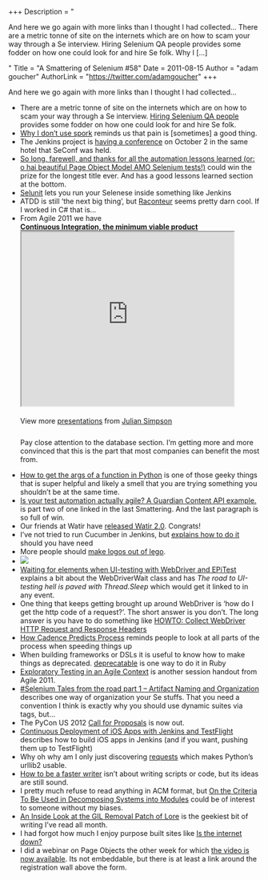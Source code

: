 +++
Description = "<p>And here we go again with more links than I thought I had collected… There are a metric tonne of site on the internets which are on how to scam your way through a Se interview. Hiring Selenium QA people provides some fodder on how one could look for and hire Se folk. Why I […]</p>"
Title = "A Smattering of Selenium #58"
Date = 2011-08-15
Author = "adam goucher"
AuthorLink = "https://twitter.com/adamgoucher"
+++

<p>And here we go again with more links than I thought I had collected&#8230;</p>
<ul>
<li>There are a metric tonne of site on the internets which are on how to scam your way through a Se interview. <a href="http://paulhammant.com/2011/08/04/hiring-selenium-quality-assurance-peope/">Hiring Selenium QA people</a> provides some fodder on how one could look for and hire Se folk.</li>
<li><a href="http://silkandspinach.net/2011/08/08/why-i-dont-use-spork/">Why I don’t use spork</a> reminds us that pain is [sometimes] a good thing.</li>
<li>The Jenkins project is <a href="http://jenkins-ci.org/content/jenkins-user-conference">having a conference</a> on October 2 in the same hotel that SeConf was held.</li>
<li><a href="http://weblogs.mozillazine.org/stephend/archives/2011/08/today_our_legac.html">So long, farewell, and thanks for all the automation lessons learned (or: o hai beautiful Page Object Model AMO Selenium tests!)</a> could win the prize for the longest title ever. And has a good lessons learned section at the bottom.</li>
<li><a href="http://www.selunit.org/">Selunit</a> lets you run your Selenese inside something like Jenkins</li>
<li>ATDD is still &#8216;the next big thing&#8217;, but <a href="http://raconteur.github.com/">Raconteur</a> seems pretty darn cool. If I worked in C# that is&#8230;</li>
<li>From Agile 2011 we have
<div style="width:425px;" id="__ss_8822420"> <strong><a href="http://www.slideshare.net/simpsonjulian/continuous-integration-the-minimum-viable-product" title="Continuous Integration, the minimum viable product" target="_blank">Continuous Integration, the minimum viable product</a></strong> <iframe src='https://www.slideshare.net/slideshow/embed_code/8822420' width='425' height='348' scrolling='no' allowfullscreen webkitallowfullscreen mozallowfullscreen></iframe> </p>
<div style="padding:5px 0 12px;"> View more <a href="http://www.slideshare.net/" target="_blank">presentations</a> from <a href="http://www.slideshare.net/simpsonjulian" target="_blank">Julian Simpson</a> </div>
</p></div>
<p>Pay close attention to the database section. I&#8217;m getting more and more convinced that this is the part that most companies can benefit the most from.</li>
<li><a href="https://gist.github.com/1138485">How to get the args of a function in Python</a> is one of those geeky things that is super helpful and likely a smell that you are trying something you shouldn&#8217;t be at the same time.</li>
<li><a href="http://www.investigatingsoftware.co.uk/2011/08/is-your-test-automation-actually-agile.html">Is your test automation actually agile? A Guardian Content API example.</a> is part two of one linked in the last Smattering. And the last paragraph is so full of win.</li>
<li>Our friends at Watir have <a href="http://watir.com/2011/08/11/watir-2-0/">released Watir 2.0</a>. Congrats!</li>
<li>I&#8217;ve not tried to run Cucumber in Jenkins, but <a href="http://www.cheezyworld.com/2011/08/09/running-your-cukes-in-jenkins/">explains how to do it</a> should you have need</li>
<li>More people should <a href="http://blog.mozilla.com/dolske/2010/12/15/firefox-is-made-of-lego/">make logos out of lego</a>.</li>
<li><img src="https://i0.wp.com/i.imgur.com/1WvaZ.jpg"></li>
<li><a href="http://www.popkram.com/blog/2011/08/waiting-for-elements-when-ui-testing-with-webdriver-and-epitest/">Waiting for elements when UI-testing with WebDriver and EPiTest</a> explains a bit about the WebDriverWait class and has <i>The road to UI-testing hell is paved with Thread.Sleep</i> which would get it linked to in any event.</li>
<li>One thing that keeps getting brought up around WebDriver is &#8216;how do I get the http code of a request?&#8217;. The short answer is you don&#8217;t. The long answer is you have to do something like <a href="http://www.supermind.org/blog/968/howto-collect-webdriver-http-request-and-response-headers">HOWTO: Collect WebDriver HTTP Request and Response Headers</a></li>
<li><a href="http://www.leanessays.com/2011/07/how-cadence-determines-process.html">How Cadence Predicts Process</a> reminds people to look at all parts of the process when speeding things up</li>
<li>When building frameworks or DSLs it is useful to know how to make things as deprecated. <a href="https://github.com/copiousfreetime/deprecatable">deprecatable</a> is one way to do it in Ruby</li>
<li><a href="http://testobsessed.com/wp-content/uploads/2011/08/ETinAgile-agile2011-final.pdf">Exploratory Testing in an Agile Context</a> is another session handout from Agile 2011.</li>
<li><a href="http://bornagainagilist.wordpress.com/2011/08/08/selenium-tales-from-the-road-part-1-artifact-naming-and-organization">#Selenium Tales from the road part 1 – Artifact Naming and Organization</a> describes one way of organization your Se stuffs. That you need a convention I think is exactly why you should use dynamic suites via tags, but&#8230;</li>
<li>The PyCon US 2012 <a href="http://us.pycon.org/2012/cfp/">Call for Proposals</a> is now out.</li>
<li><a href="http://blog.shinetech.com/2011/06/23/ci-with-jenkins-for-ios-apps-build-distribution-via-testflightapp-tutorial/">Continuous Deployment of iOS Apps with Jenkins and TestFlight</a> describes how to build iOS apps in Jenkins (and if you want, pushing them up to TestFlight)</li>
<li>Why oh why am I only just discovering <a href="http://docs.python-requests.org/en/latest/index.html">requests</a> which makes Python&#8217;s urllib2 usable.</li>
<li><a href="http://www.slate.com/id/2301243/pagenum/all/#p2">How to be a faster writer</a> isn&#8217;t about writing scripts or code, but its ideas are still sound.</li>
<li>I pretty much refuse to read anything in ACM format, but <a href="http://www.cs.umd.edu/class/spring2003/cmsc838p/Design/criteria.pdf">On the Criteria To Be Used in Decomposing Systems into Modules</a> could be of interest to someone without my biases.</li>
<li><a href="http://dabeaz.blogspot.com/2011/08/inside-look-at-gil-removal-patch-of.html">An Inside Look at the GIL Removal Patch of Lore</a> is the geekiest bit of writing I&#8217;ve read all month.</li>
<li>I had forgot how much I enjoy purpose built sites like <a href="http://istheinternetdown.com/">Is the internet down?</a></li>
<li>I did a webinar on Page Objects the other week for which <a href="http://www.pushtotest.com/create-robust-selenium-tests-with-pageobjects">the video is now available</a>. Its not embeddable, but there is at least a link around the registration wall above the form.</li>
</ul>

